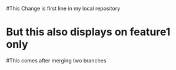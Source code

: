 #This Change is first line in my local repository
# But this also displays on feature1 only
#This comes after merging two branches 